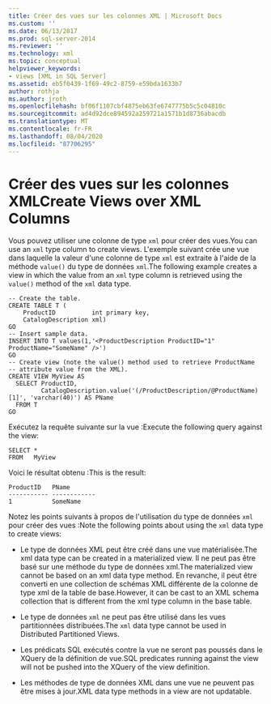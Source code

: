 ```yaml
---
title: Créer des vues sur les colonnes XML | Microsoft Docs
ms.custom: ''
ms.date: 06/13/2017
ms.prod: sql-server-2014
ms.reviewer: ''
ms.technology: xml
ms.topic: conceptual
helpviewer_keywords:
- views [XML in SQL Server]
ms.assetid: eb5f0439-1f69-49c2-8759-e59bda1633b7
author: rothja
ms.author: jroth
ms.openlocfilehash: bf06f1107cbf4875eb63fe6747775b5c5c04810c
ms.sourcegitcommit: ad4d92dce894592a259721a1571b1d8736abacdb
ms.translationtype: MT
ms.contentlocale: fr-FR
ms.lasthandoff: 08/04/2020
ms.locfileid: "87706295"
---
```

# <a name="create-views-over-xml-columns"></a><span data-ttu-id="30cdd-102">Créer des vues sur les colonnes XML</span><span class="sxs-lookup"><span data-stu-id="30cdd-102">Create Views over XML Columns</span></span>
  <span data-ttu-id="30cdd-103">Vous pouvez utiliser une colonne de type `xml` pour créer des vues.</span><span class="sxs-lookup"><span data-stu-id="30cdd-103">You can use an `xml` type column to create views.</span></span> <span data-ttu-id="30cdd-104">L'exemple suivant crée une vue dans laquelle la valeur d'une colonne de type `xml` est extraite à l'aide de la méthode `value()` du type de données `xml`.</span><span class="sxs-lookup"><span data-stu-id="30cdd-104">The following example creates a view in which the value from an `xml` type column is retrieved using the `value()` method of the `xml` data type.</span></span>  
  
```  
-- Create the table.  
CREATE TABLE T (  
    ProductID          int primary key,   
    CatalogDescription xml)  
GO  
-- Insert sample data.  
INSERT INTO T values(1,'<ProductDescription ProductID="1" ProductName="SomeName" />')  
GO  
-- Create view (note the value() method used to retrieve ProductName   
-- attribute value from the XML).  
CREATE VIEW MyView AS   
  SELECT ProductID,  
         CatalogDescription.value('(/ProductDescription/@ProductName)[1]', 'varchar(40)') AS PName  
  FROM T  
GO   
```  
  
 <span data-ttu-id="30cdd-105">Exécutez la requête suivante sur la vue :</span><span class="sxs-lookup"><span data-stu-id="30cdd-105">Execute the following query against the view:</span></span>  
  
```  
SELECT *   
FROM   MyView  
```  
  
 <span data-ttu-id="30cdd-106">Voici le résultat obtenu :</span><span class="sxs-lookup"><span data-stu-id="30cdd-106">This is the result:</span></span>  
  
```  
ProductID   PName        
----------- ------------  
1           SomeName   
```  
  
 <span data-ttu-id="30cdd-107">Notez les points suivants à propos de l'utilisation du type de données `xml` pour créer des vues :</span><span class="sxs-lookup"><span data-stu-id="30cdd-107">Note the following points about using the `xml` data type to create views:</span></span>  
  
-   <span data-ttu-id="30cdd-108">Le type de données XML peut être créé dans une vue matérialisée.</span><span class="sxs-lookup"><span data-stu-id="30cdd-108">The xml data type can be created in a materialized view.</span></span> <span data-ttu-id="30cdd-109">Il ne peut pas être basé sur une méthode du type de données xml.</span><span class="sxs-lookup"><span data-stu-id="30cdd-109">The materialized view cannot be based on an xml data type method.</span></span> <span data-ttu-id="30cdd-110">En revanche, il peut être converti en une collection de schémas XML différente de la colonne de type xml de la table de base.</span><span class="sxs-lookup"><span data-stu-id="30cdd-110">However, it can be cast to an XML schema collection that is different from the xml type column in the base table.</span></span>  
  
-   <span data-ttu-id="30cdd-111">Le type de données `xml` ne peut pas être utilisé dans les vues partitionnées distribuées.</span><span class="sxs-lookup"><span data-stu-id="30cdd-111">The `xml` data type cannot be used in Distributed Partitioned Views.</span></span>  
  
-   <span data-ttu-id="30cdd-112">Les prédicats SQL exécutés contre la vue ne seront pas poussés dans le XQuery de la définition de vue.</span><span class="sxs-lookup"><span data-stu-id="30cdd-112">SQL predicates running against the view will not be pushed into the XQuery of the view definition.</span></span>  
  
-   <span data-ttu-id="30cdd-113">Les méthodes de type de données XML dans une vue ne peuvent pas être mises à jour.</span><span class="sxs-lookup"><span data-stu-id="30cdd-113">XML data type methods in a view are not updatable.</span></span>  
  
  
